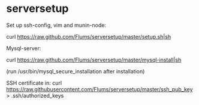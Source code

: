 serversetup
===========

Set up ssh-config, vim and munin-node:

 curl https://raw.github.com/Flums/serversetup/master/setup.sh|sh


Mysql-server:

 curl https://raw.github.com/Flums/serversetup/master/mysql-install|sh

(run /usr/bin/mysql_secure_installation after installation)


SSH certificate in:
 curl https://raw.githubusercontent.com/Flums/serversetup/master/ssh_pub_key > .ssh/authorized_keys

